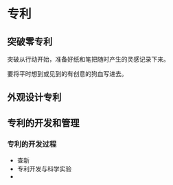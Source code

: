 # 专利

## 突破零专利

突破从行动开始，准备好纸和笔把随时产生的灵感记录下来。

要将平时想到或见到的有创意的狗血写进去。

## 外观设计专利

## 专利的开发和管理

### 专利的开发过程

- 查新
- 专利开发与科学实验
- 
